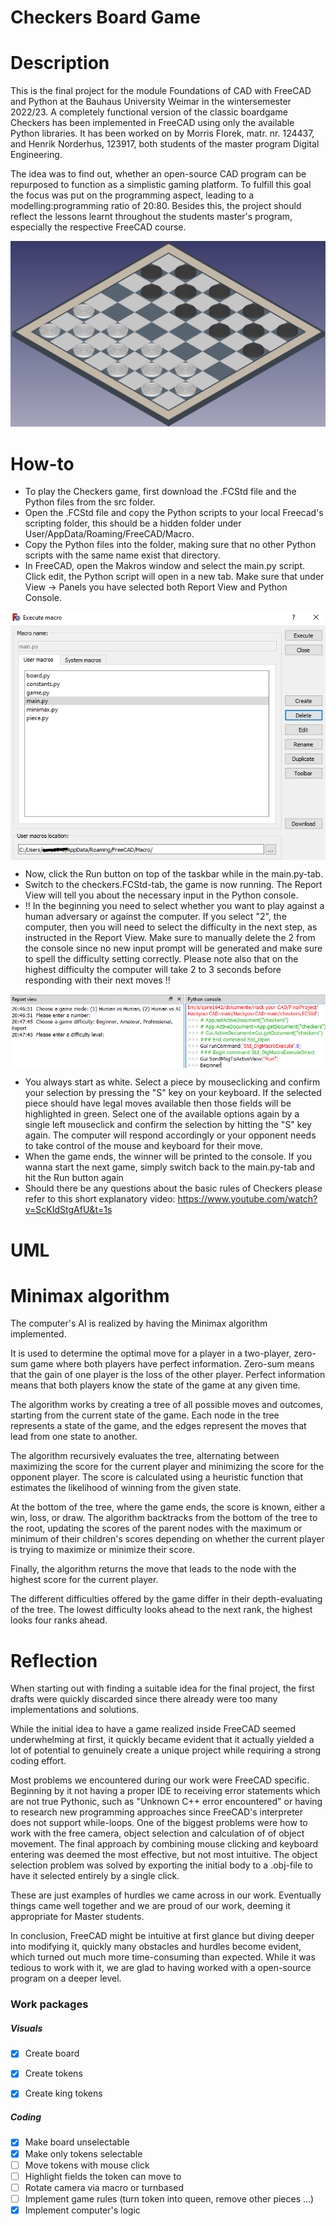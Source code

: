 
# Checkers Board Game

# Description

This is the final project for the module Foundations of CAD with FreeCAD and Python at the Bauhaus University Weimar in the wintersemester 2022/23. 
A completely functional version of the classic boardgame Checkers has been implemented in FreeCAD using only the available Python libraries.
It has been worked on by Morris Florek, matr. nr. 124437, and Henrik Norderhus, 123917, both students of the master program Digital Engineering.

The idea was to find out, whether an open-source CAD program can be repurposed to function as a simplistic gaming platform. 
To fulfill this goal the focus was put on the programming aspect, leading to a modelling:programming ratio of 20:80. Besides this, the project should reflect the lessons learnt throughout the students master's program, especially the respective FreeCAD course.

<p align="center">
<img src = "readme_images/screenshot_freecad.PNG">
</p>

# How-to 

* To play the Checkers game, first download the .FCStd file and the Python files from the src folder. 
* Open the .FCStd file and copy the Python scripts to your local Freecad's scripting folder, this should be a hidden folder under User/AppData/Roaming/FreeCAD/Macro. 
* Copy the Python files into the folder, making sure that no other Python scripts with the same name exist that directory.
* In FreeCAD, open the Makros window and select the main.py script. Click edit, the Python script will open in a new tab. Make sure that under View -> Panels you have selected both Report View and Python Console.
<p align="center">
<img align="center" src = "readme_images/loadmacro.PNG">
</p>

* Now, click the Run button on top of the taskbar while in the main.py-tab.
* Switch to the checkers.FCStd-tab, the game is now running. The Report View will tell you about the necessary input in the Python console. 
* !! In the beginning you need to select whether you want to play against a human adversary or against the computer. If you select "2", the computer, then you will need to select the difficulty in the next step, as instructed in the Report View. Make sure to manually delete the 2 from the console since no new input prompt will be generated and make sure to spell the difficulty setting correctly. Please note also that on the highest difficulty the computer will take 2 to 3 seconds before responding with their next moves !! 
<p align="center">
<img align="center" src = "readme_images/selectAI.PNG">
</p>

* You always start as white. Select a piece by mouseclicking and confirm your selection by pressing the "S" key on your keyboard. If the selected piece should have legal moves available then those fields will be highlighted in green. Select one of the available options again by a single left mouseclick and confirm the selection by hitting the "S" key again. The computer will respond accordingly or your opponent needs to take control of the mouse and keyboard for their move.
* When the game ends, the winner will be printed to the console. If you wanna start the next game, simply switch back to the main.py-tab and hit the Run button again
* Should there be any questions about the basic rules of Checkers please refer to this short explanatory video: https://www.youtube.com/watch?v=ScKIdStgAfU&t=1s 

# UML



# Minimax algorithm

The computer's AI is realized by having the Minimax algorithm implemented. 

It is used to determine the optimal move for a player in a two-player, zero-sum game where both players have perfect information. Zero-sum means that the gain of one player is the loss of the other player. Perfect information means that both players know the state of the game at any given time.

The algorithm works by creating a tree of all possible moves and outcomes, starting from the current state of the game. Each node in the tree represents a state of the game, and the edges represent the moves that lead from one state to another.

The algorithm recursively evaluates the tree, alternating between maximizing the score for the current player and minimizing the score for the opponent player. The score is calculated using a heuristic function that estimates the likelihood of winning from the given state.

At the bottom of the tree, where the game ends, the score is known, either a win, loss, or draw. The algorithm backtracks from the bottom of the tree to the root, updating the scores of the parent nodes with the maximum or minimum of their children's scores depending on whether the current player is trying to maximize or minimize their score.

Finally, the algorithm returns the move that leads to the node with the highest score for the current player.

The different difficulties offered by the game differ in their depth-evaluating of the tree. The lowest difficulty looks ahead to the next rank, the highest looks four ranks ahead.

# Reflection

When starting out with finding a suitable idea for the final project, the first drafts were quickly discarded since there already were too many implementations and solutions. 

While the initial idea to have a game realized inside FreeCAD seemed underwhelming at first, it quickly became evident that it actually yielded a lot of potential to genuinely create a unique project while requiring a strong coding effort. 

Most problems we encountered during our work were FreeCAD specific. Beginning by it not having a proper IDE to receiving error statements which are not true Pythonic, such as "Unknown C++ error encountered" or having to research new programming approaches since FreeCAD's interpreter does not support while-loops. 
One of the biggest problems were how to work with the free camera, object selection and calculation of of object movement. The final approach by combining mouse clicking and keyboard entering was deemed the most effective, but not most intuitive. The object selection problem was solved by exporting the initial body to a .obj-file to have it selected entirely by a single click.

These are just examples of hurdles we came across in our work. Eventually things came well together and we are proud of our work, deeming it appropriate for Master students. 

In conclusion, FreeCAD might be intuitive at first glance but diving deeper into modifying it, quickly many obstacles and hurdles become evident, which turned out much more time-consuming than expected. While it was tedious to work with it, we are glad to having worked with a open-source program on a deeper level. 

### Work packages

##### Visuals

- [x] Create board
- [x] Create tokens
- [x] Create king tokens


##### Coding

- [x] Make board unselectable
- [x] Make only tokens selectable
- [ ] Move tokens with mouse click
- [ ] Highlight fields the token can move to
- [ ] Rotate camera via macro or turnbased
- [ ] Implement game rules (turn token into queen, remove other pieces ...)
- [x] Implement computer's logic
